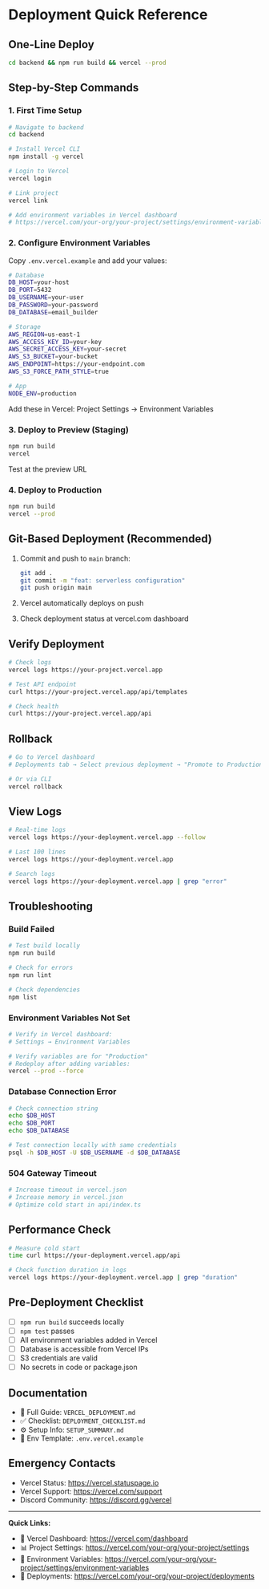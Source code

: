 # Deployment Quick Reference

## One-Line Deploy

```bash
cd backend && npm run build && vercel --prod
```

## Step-by-Step Commands

### 1. First Time Setup
```bash
# Navigate to backend
cd backend

# Install Vercel CLI
npm install -g vercel

# Login to Vercel
vercel login

# Link project
vercel link

# Add environment variables in Vercel dashboard
# https://vercel.com/your-org/your-project/settings/environment-variables
```

### 2. Configure Environment Variables

Copy `.env.vercel.example` and add your values:

```bash
# Database
DB_HOST=your-host
DB_PORT=5432
DB_USERNAME=your-user
DB_PASSWORD=your-password
DB_DATABASE=email_builder

# Storage
AWS_REGION=us-east-1
AWS_ACCESS_KEY_ID=your-key
AWS_SECRET_ACCESS_KEY=your-secret
AWS_S3_BUCKET=your-bucket
AWS_ENDPOINT=https://your-endpoint.com
AWS_S3_FORCE_PATH_STYLE=true

# App
NODE_ENV=production
```

Add these in Vercel: Project Settings → Environment Variables

### 3. Deploy to Preview (Staging)
```bash
npm run build
vercel
```

Test at the preview URL

### 4. Deploy to Production
```bash
npm run build
vercel --prod
```

## Git-Based Deployment (Recommended)

1. Commit and push to `main` branch:
   ```bash
   git add .
   git commit -m "feat: serverless configuration"
   git push origin main
   ```

2. Vercel automatically deploys on push

3. Check deployment status at vercel.com dashboard

## Verify Deployment

```bash
# Check logs
vercel logs https://your-project.vercel.app

# Test API endpoint
curl https://your-project.vercel.app/api/templates

# Check health
curl https://your-project.vercel.app/api
```

## Rollback

```bash
# Go to Vercel dashboard
# Deployments tab → Select previous deployment → "Promote to Production"

# Or via CLI
vercel rollback
```

## View Logs

```bash
# Real-time logs
vercel logs https://your-deployment.vercel.app --follow

# Last 100 lines
vercel logs https://your-deployment.vercel.app

# Search logs
vercel logs https://your-deployment.vercel.app | grep "error"
```

## Troubleshooting

### Build Failed
```bash
# Test build locally
npm run build

# Check for errors
npm run lint

# Check dependencies
npm list
```

### Environment Variables Not Set
```bash
# Verify in Vercel dashboard:
# Settings → Environment Variables

# Verify variables are for "Production"
# Redeploy after adding variables:
vercel --prod --force
```

### Database Connection Error
```bash
# Check connection string
echo $DB_HOST
echo $DB_PORT
echo $DB_DATABASE

# Test connection locally with same credentials
psql -h $DB_HOST -U $DB_USERNAME -d $DB_DATABASE
```

### 504 Gateway Timeout
```bash
# Increase timeout in vercel.json
# Increase memory in vercel.json
# Optimize cold start in api/index.ts
```

## Performance Check

```bash
# Measure cold start
time curl https://your-deployment.vercel.app/api

# Check function duration in logs
vercel logs https://your-deployment.vercel.app | grep "duration"
```

## Pre-Deployment Checklist

- [ ] `npm run build` succeeds locally
- [ ] `npm test` passes
- [ ] All environment variables added in Vercel
- [ ] Database is accessible from Vercel IPs
- [ ] S3 credentials are valid
- [ ] No secrets in code or package.json

## Documentation

- 📖 Full Guide: `VERCEL_DEPLOYMENT.md`
- ✅ Checklist: `DEPLOYMENT_CHECKLIST.md`
- ⚙️ Setup Info: `SETUP_SUMMARY.md`
- 🔧 Env Template: `.env.vercel.example`

## Emergency Contacts

- Vercel Status: https://vercel.statuspage.io
- Vercel Support: https://vercel.com/support
- Discord Community: https://discord.gg/vercel

---

**Quick Links:**
- 🚀 Vercel Dashboard: https://vercel.com/dashboard
- 📊 Project Settings: https://vercel.com/your-org/your-project/settings
- 🔑 Environment Variables: https://vercel.com/your-org/your-project/settings/environment-variables
- 📝 Deployments: https://vercel.com/your-org/your-project/deployments
